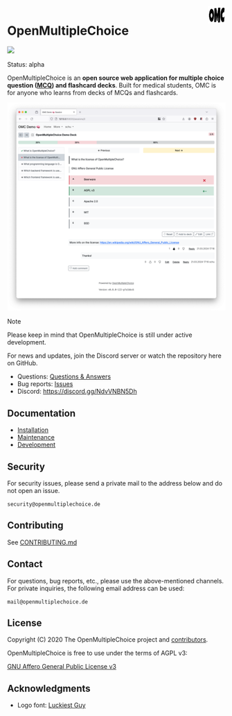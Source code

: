 <img align="right" width="40" height="40" src="https://raw.githubusercontent.com/openmultiplechoice/openmultiplechoice/master/logo/omc-white-bg.png#gh-light-mode-only">

# OpenMultipleChoice

![](https://github.com/openmultiplechoice/openmultiplechoice/workflows/CI/badge.svg)

Status: alpha

OpenMultipleChoice is an **open source web application for multiple choice
question ([MCQ](https://en.wikipedia.org/wiki/Multiple_choice)) and flashcard
decks**. Built for medical students, OMC is for anyone who learns from decks of
MCQs and flashcards.

![](docs/images/omc-screenshot.png)

> [!NOTE]
> Please keep in mind that OpenMultipleChoice is still under active development.

For news and updates, join the Discord server or watch the repository here on
GitHub.

* Questions: [Questions & Answers](https://github.com/openmultiplechoice/openmultiplechoice/discussions/categories/q-a)
* Bug reports: [Issues](https://github.com/openmultiplechoice/openmultiplechoice/issues)
* Discord: https://discord.gg/NdvVNBN5Dh

## Documentation

* [Installation](docs/installation.md)
* [Maintenance](docs/maintenance.md)
* [Development](docs/development.md)

## Security

For security issues, please send a private mail to the address below and do not
open an issue.

```
security@openmultiplechoice.de
```

## Contributing

See [CONTRIBUTING.md](CONTRIBUTING.md)

## Contact

For questions, bug reports, etc., please use the above-mentioned channels. For
private inquiries, the following email address can be used:

```
mail@openmultiplechoice.de
```

## License

Copyright (C) 2020 The OpenMultipleChoice project and [contributors](https://github.com/openmultiplechoice/openmultiplechoice/graphs/contributors).

OpenMultipleChoice is free to use under the terms of AGPL v3:

[GNU Affero General Public License v3](https://www.gnu.org/licenses/agpl-3.0.en.html)

## Acknowledgments

* Logo font: [Luckiest Guy](https://fonts.google.com/specimen/Luckiest+Guy)
